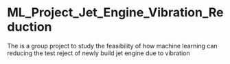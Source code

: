 # ML_Project_Jet_Engine_Vibration_Reduction
The is a group project to study the feasibility of how machine learning can reducing the test reject of newly build jet engine due to vibration

